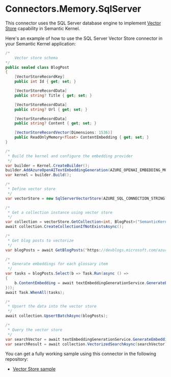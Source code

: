 # Connectors.Memory.SqlServer

This connector uses the SQL Server database engine to implement [Vector Store](https://learn.microsoft.com/semantic-kernel/concepts/vector-store-connectors/?pivots=programming-language-csharp) capability in Semantic Kernel. 

Here's an example of how to use the SQL Server Vector Store connector in your Semantic Kernel application:

```csharp
/*
    Vector store schema    
*/
public sealed class BlogPost
{
    [VectorStoreRecordKey]
    public int Id { get; set; }

    [VectorStoreRecordData]
    public string? Title { get; set; }

    [VectorStoreRecordData]
    public string? Url { get; set; }

    [VectorStoreRecordData]
    public string? Content { get; set; }

    [VectorStoreRecordVector(Dimensions: 1536)]
    public ReadOnlyMemory<float> ContentEmbedding { get; set; }
}

/*
 * Build the kernel and configure the embedding provider
 */
var builder = Kernel.CreateBuilder();
builder.AddAzureOpenAITextEmbeddingGeneration(AZURE_OPENAI_EMBEDDING_MODEL, AZURE_OPENAI_ENDPOINT, AZURE_OPENAI_API_KEY);
var kernel = builder.Build();

/*
 * Define vector store
 */
var vectorStore = new SqlServerVectorStore(AZURE_SQL_CONNECTION_STRING);

/*
 * Get a collection instance using vector store
 */
var collection = vectorStore.GetCollection<int, BlogPost>("SemanticKernel_VectorStore_BlogPosts");
await collection.CreateCollectionIfNotExistsAsync();

/*
 * Get blog posts to vectorize
 */
var blogPosts = await GetBlogPosts('https://devblogs.microsoft.com/azure-sql/');

/*
 * Generate embeddings for each glossary item
 */
var tasks = blogPosts.Select(b => Task.Run(async () =>
{    
    b.ContentEmbedding = await textEmbeddingGenerationService.GenerateEmbeddingAsync(b.Content);
}));
await Task.WhenAll(tasks);

/*
 * Upsert the data into the vector store
 */
await collection.UpsertBatchAsync(blogPosts);

/*
 * Query the vector store
 */
var searchVector = await textEmbeddingGenerationService.GenerateEmbeddingAsync("How to use vector search in Azure SQL");
var searchResult = await collection.VectorizedSearchAsync(searchVector);
```

You can get a fully working sample using this connector in the following repository:

- [Vector Store sample](https://github.com/Azure-Samples/azure-sql-db-vector-search/tree/main/SemanticKernel/dotnet)



